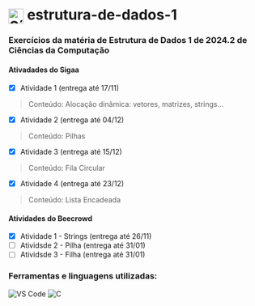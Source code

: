<h1>
  <img src="https://cdn.jsdelivr.net/gh/devicons/devicon/icons/c/c-original.svg" alt="Símbolo C" width="30" style="vertical-align: middle;">
  estrutura-de-dados-1
</h1>

### Exercícios da matéria de Estrutura de Dados 1 de 2024.2 de Ciências da Computação

#### Ativadades do Sigaa
- [x] Atividade 1 (entrega até 17/11)
> Conteúdo: Alocação dinâmica: vetores, matrizes, strings...
- [x] Atividade 2 (entrega até 04/12)
> Conteúdo: Pilhas
- [x] Atividade 3 (entrega até 15/12)
> Conteúdo: Fila Circular
- [x] Atividade 4 (entrega até 23/12)
> Conteúdo: Lista Encadeada

#### Atividades do Beecrowd
- [x] Atividade 1 - Strings (entrega até 26/11)
- [ ] Atividsde 2 - Pilha (entrega até 31/01)
- [ ] Atividsde 3 - Filha (entrega até 31/01)

### Ferramentas e linguagens utilizadas:
<div>
  <img src="https://img.shields.io/badge/-VS%20Code-007ACC?logo=visual-studio-code&logoColor=white&style=flat" alt="VS Code">
  <img src="https://img.shields.io/badge/-C-00599C?logo=c&logoColor=white&style=flat" alt="C">
</div>

